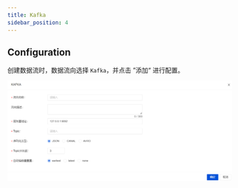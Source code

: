```yaml
---
title: Kafka
sidebar_position: 4
---
```


## Configuration
创建数据流时，数据流向选择 `Kafka`，并点击 ”添加“ 进行配置。

![Kafka Configuration](img/kafka.png)